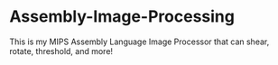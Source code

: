 # Assembly-Image-Processing
This is my MIPS Assembly Language Image Processor that can shear, rotate, threshold, and more!

